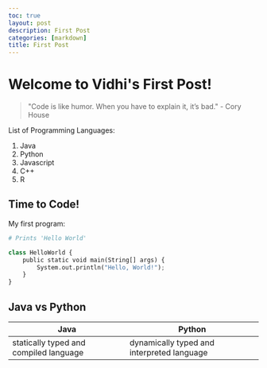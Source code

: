 ```yaml
---
toc: true
layout: post
description: First Post
categories: [markdown]
title: First Post
---
```

# Welcome to Vidhi's First Post!

> "Code is like humor. When you have to explain it, it’s bad." - Cory House


List of Programming Languages:

1. Java
2. Python
3. Javascript
5. C++
6. R


## Time to Code!

My first program:

```python
# Prints 'Hello World'

class HelloWorld {
    public static void main(String[] args) {
        System.out.println("Hello, World!"); 
    }
}
```

## Java vs Python

| Java | Python |
|-|-|
| statically typed and compiled language | dynamically typed and interpreted language |
